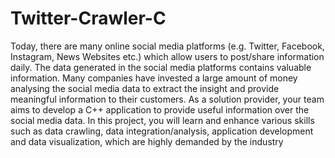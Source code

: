 # Twitter-Crawler-C
Today, there are many online social media platforms (e.g. Twitter, Facebook, Instagram, News
Websites etc.) which allow users to post/share information daily. The data generated in the social
media platforms contains valuable information. Many companies have invested a large amount of
money analysing the social media data to extract the insight and provide meaningful information to
their customers. As a solution provider, your team aims to develop a C++ application to provide
useful information over the social media data. In this project, you will learn and enhance various skills
such as data crawling, data integration/analysis, application development and data visualization,
which are highly demanded by the industry

